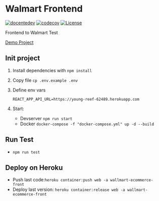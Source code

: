 # Walmart Frontend

[![docentedev](https://circleci.com/gh/docentedev/walmart-frontend/tree/main.svg?style=svg)](https://circleci.com/gh/docentedev/wallmart-frontend)
[![codecov](https://codecov.io/gh/docentedev/wallmart-frontend/branch/main/graph/badge.svg?token=KMAHZ7P48O)](https://codecov.io/gh/docentedev/wallmart-frontend)
[![License](https://img.shields.io/badge/license-MIT-blue.svg)](LICENSE)

Frontend to Walmart Test

[Demo Project](https://wallmart-ecommerce-front.herokuapp.com/)

## Init project

1. Install dependencies with `npm install`
2. Copy file `cp .env.example .env`
3. Define env vars

   ```env
   REACT_APP_API_URL=https://young-reef-62489.herokuapp.com
   ```

4. Start:
   - Devserver `npm run start`
   - Docker `docker-compose -f "docker-compose.yml" up -d --build`

## Run Test

- `npm run test`

## Deploy on Heroku

- Push last code:`heroku container:push web -a wallmart-ecommerce-front`
- Deploy last version: `heroku container:release web -a wallmart-ecommerce-front`
